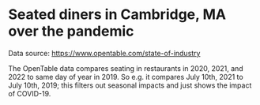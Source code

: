 # Seated diners in Cambridge, MA over the pandemic

Data source: https://www.opentable.com/state-of-industry

The OpenTable data compares seating in restaurants in 2020, 2021, and 2022 to same day of year in 2019.
So e.g. it compares July 10th, 2021 to July 10th, 2019; this filters out seasonal impacts and just shows the impact of COVID-19.
